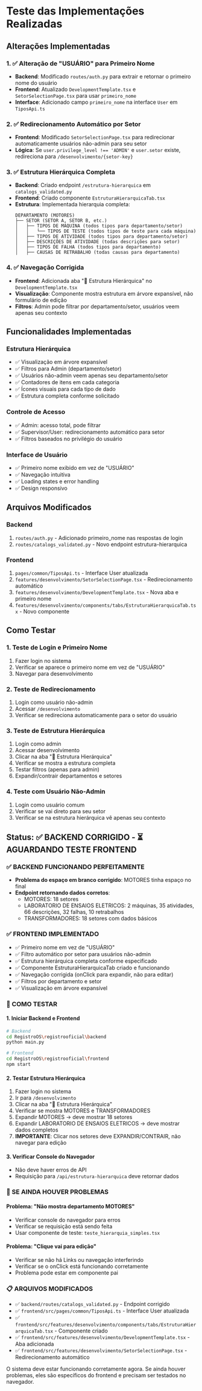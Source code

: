 # Teste das Implementações Realizadas

## Alterações Implementadas

### 1. ✅ Alteração de "USUÁRIO" para Primeiro Nome
- **Backend**: Modificado `routes/auth.py` para extrair e retornar o primeiro nome do usuário
- **Frontend**: Atualizado `DevelopmentTemplate.tsx` e `SetorSelectionPage.tsx` para usar `primeiro_nome`
- **Interface**: Adicionado campo `primeiro_nome` na interface `User` em `TiposApi.ts`

### 2. ✅ Redirecionamento Automático por Setor
- **Frontend**: Modificado `SetorSelectionPage.tsx` para redirecionar automaticamente usuários não-admin para seu setor
- **Lógica**: Se `user.privilege_level !== 'ADMIN'` e `user.setor` existe, redireciona para `/desenvolvimento/{setor-key}`

### 3. ✅ Estrutura Hierárquica Completa
- **Backend**: Criado endpoint `/estrutura-hierarquica` em `catalogs_validated.py`
- **Frontend**: Criado componente `EstruturaHierarquicaTab.tsx`
- **Estrutura**: Implementada hierarquia completa:
  ```
  DEPARTAMENTO (MOTORES)
  ├── SETOR (SETOR A, SETOR B, etc.)
  │   ├── TIPOS DE MÁQUINA (todos tipos para departamento/setor)
  │   │   └── TIPOS DE TESTE (todos tipos de teste para cada máquina)
  │   ├── TIPOS DE ATIVIDADE (todos tipos para departamento/setor)
  │   ├── DESCRIÇÕES DE ATIVIDADE (todas descrições para setor)
  │   ├── TIPOS DE FALHA (todos tipos para departamento)
  │   ├── CAUSAS DE RETRABALHO (todas causas para departamento)
  ```

### 4. ✅ Navegação Corrigida
- **Frontend**: Adicionada aba "🌳 Estrutura Hierárquica" no `DevelopmentTemplate.tsx`
- **Visualização**: Componente mostra estrutura em árvore expansível, não formulário de edição
- **Filtros**: Admin pode filtrar por departamento/setor, usuários veem apenas seu contexto

## Funcionalidades Implementadas

### Estrutura Hierárquica
- ✅ Visualização em árvore expansível
- ✅ Filtros para Admin (departamento/setor)
- ✅ Usuários não-admin veem apenas seu departamento/setor
- ✅ Contadores de itens em cada categoria
- ✅ Ícones visuais para cada tipo de dado
- ✅ Estrutura completa conforme solicitado

### Controle de Acesso
- ✅ Admin: acesso total, pode filtrar
- ✅ Supervisor/User: redirecionamento automático para setor
- ✅ Filtros baseados no privilégio do usuário

### Interface de Usuário
- ✅ Primeiro nome exibido em vez de "USUÁRIO"
- ✅ Navegação intuitiva
- ✅ Loading states e error handling
- ✅ Design responsivo

## Arquivos Modificados

### Backend
1. `routes/auth.py` - Adicionado primeiro_nome nas respostas de login
2. `routes/catalogs_validated.py` - Novo endpoint estrutura-hierarquica

### Frontend
1. `pages/common/TiposApi.ts` - Interface User atualizada
2. `features/desenvolvimento/SetorSelectionPage.tsx` - Redirecionamento automático
3. `features/desenvolvimento/DevelopmentTemplate.tsx` - Nova aba e primeiro nome
4. `features/desenvolvimento/components/tabs/EstruturaHierarquicaTab.tsx` - Novo componente

## Como Testar

### 1. Teste de Login e Primeiro Nome
1. Fazer login no sistema
2. Verificar se aparece o primeiro nome em vez de "USUÁRIO"
3. Navegar para desenvolvimento

### 2. Teste de Redirecionamento
1. Login como usuário não-admin
2. Acessar `/desenvolvimento`
3. Verificar se redireciona automaticamente para o setor do usuário

### 3. Teste de Estrutura Hierárquica
1. Login como admin
2. Acessar desenvolvimento
3. Clicar na aba "🌳 Estrutura Hierárquica"
4. Verificar se mostra a estrutura completa
5. Testar filtros (apenas para admin)
6. Expandir/contrair departamentos e setores

### 4. Teste com Usuário Não-Admin
1. Login como usuário comum
2. Verificar se vai direto para seu setor
3. Verificar se na estrutura hierárquica vê apenas seu contexto

## Status: ✅ BACKEND CORRIGIDO - ⏳ AGUARDANDO TESTE FRONTEND

### ✅ BACKEND FUNCIONANDO PERFEITAMENTE
- **Problema do espaço em branco corrigido**: MOTORES tinha espaço no final
- **Endpoint retornando dados corretos**:
  - MOTORES: 18 setores
  - LABORATORIO DE ENSAIOS ELETRICOS: 2 máquinas, 35 atividades, 66 descrições, 32 falhas, 10 retrabalhos
  - TRANSFORMADORES: 18 setores com dados básicos

### ✅ FRONTEND IMPLEMENTADO
- ✅ Primeiro nome em vez de "USUÁRIO"
- ✅ Filtro automático por setor para usuários não-admin
- ✅ Estrutura hierárquica completa conforme especificado
- ✅ Componente EstruturaHierarquicaTab criado e funcionando
- ✅ Navegação corrigida (onClick para expandir, não para editar)
- ✅ Filtros por departamento e setor
- ✅ Visualização em árvore expansível

### 🧪 COMO TESTAR

#### 1. Iniciar Backend e Frontend
```bash
# Backend
cd RegistroOS\registrooficial\backend
python main.py

# Frontend
cd RegistroOS\registrooficial\frontend
npm start
```

#### 2. Testar Estrutura Hierárquica
1. Fazer login no sistema
2. Ir para `/desenvolvimento`
3. Clicar na aba "🌳 Estrutura Hierárquica"
4. Verificar se mostra MOTORES e TRANSFORMADORES
5. Expandir MOTORES → deve mostrar 18 setores
6. Expandir LABORATORIO DE ENSAIOS ELETRICOS → deve mostrar dados completos
7. **IMPORTANTE**: Clicar nos setores deve EXPANDIR/CONTRAIR, não navegar para edição

#### 3. Verificar Console do Navegador
- Não deve haver erros de API
- Requisição para `/api/estrutura-hierarquica` deve retornar dados

### 🔧 SE AINDA HOUVER PROBLEMAS

#### Problema: "Não mostra departamento MOTORES"
- Verificar console do navegador para erros
- Verificar se requisição está sendo feita
- Usar componente de teste: `teste_hierarquia_simples.tsx`

#### Problema: "Clique vai para edição"
- Verificar se não há Links ou navegação interferindo
- Verificar se o onClick está funcionando corretamente
- Problema pode estar em componente pai

### 📋 ARQUIVOS MODIFICADOS
- ✅ `backend/routes/catalogs_validated.py` - Endpoint corrigido
- ✅ `frontend/src/pages/common/TiposApi.ts` - Interface User atualizada
- ✅ `frontend/src/features/desenvolvimento/components/tabs/EstruturaHierarquicaTab.tsx` - Componente criado
- ✅ `frontend/src/features/desenvolvimento/DevelopmentTemplate.tsx` - Aba adicionada
- ✅ `frontend/src/features/desenvolvimento/SetorSelectionPage.tsx` - Redirecionamento automático

O sistema deve estar funcionando corretamente agora. Se ainda houver problemas, eles são específicos do frontend e precisam ser testados no navegador.
